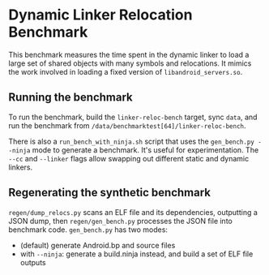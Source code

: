 # Dynamic Linker Relocation Benchmark

This benchmark measures the time spent in the dynamic linker to load a large set
of shared objects with many symbols and relocations. It mimics the work involved
in loading a fixed version of `libandroid_servers.so`.

## Running the benchmark

To run the benchmark, build the `linker-reloc-bench` target, sync `data`, and
run the benchmark from `/data/benchmarktest[64]/linker-reloc-bench`.

There is also a `run_bench_with_ninja.sh` script that uses the
`gen_bench.py --ninja` mode to generate a benchmark. It's useful for
experimentation. The `--cc` and `--linker` flags allow swapping out different
static and dynamic linkers.

## Regenerating the synthetic benchmark

`regen/dump_relocs.py` scans an ELF file and its dependencies, outputting a JSON
dump, then `regen/gen_bench.py` processes the JSON file into benchmark code.
`gen_bench.py` has two modes:

 - (default) generate Android.bp and source files
 - with `--ninja`: generate a build.ninja instead, and build a set of ELF file
   outputs
